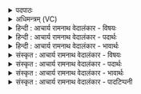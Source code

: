 <details><summary>पदपाठः</summary>

ना꣡भा꣢꣯। ना꣡भि꣢꣯म्। नः꣣। आ꣢। द꣣दे। च꣡क्षु꣢꣯षा। सू꣡र्य꣢꣯म्। दृ꣡शे꣢। क꣣वेः꣢। अ꣡प꣢꣯त्यम्। आ। दु꣣हे। ११२६।
</details>

<details><summary>अधिमन्त्रम् (VC)</summary>

- पवमानः सोमः
- असितः काश्यपो देवलो वा
- गायत्री
- षड्जः
</details>

<details><summary>हिन्दी : आचार्य रामनाथ वेदालंकार - विषयः</summary>

अगले मन्त्र में गुरु के बताये मार्ग द्वारा परमात्मा के साक्षात्कार का वर्णन है।
</details>

<details><summary>हिन्दी : आचार्य रामनाथ वेदालंकार - पदार्थः</summary>

पदार्थान्वयभाषाः -  मैं गुरु द्वारा निर्दिष्ट उपाय से(नाभा)केन्द्रभूत अन्तरात्मा में(नः)अपने(नाभिम्)केन्द्रभूत परमात्मा को(आ ददे)ग्रहण करता हूँ, (चक्षुषा)अन्दर की आँख से((सूर्यम्)सूर्यसम प्रभावान् उस परमात्मा को(दृशे)देखने के लिए समर्थ होता हूँ।(कवेः)कवि सोम परमात्मा की(अपत्यम्)सन्तान वेदकाव्य को(आ दुहे)दुहता हूँ ॥११॥
</details>

<details><summary>हिन्दी : आचार्य रामनाथ वेदालंकार - भावार्थः</summary>

भावार्थभाषाः -  आचार्य द्वारा वेद दुहने की कला को सीखकर जो वेदार्थों को दुहते हैं और वेदप्रतिपाद्य परमेश्वर की आराधना करते हैं,उनका जीवन सफल हो जाता है ॥११॥
</details>

<details><summary>संस्कृत : आचार्य रामनाथ वेदालंकार - विषयः</summary>

अथ गुरुप्रोक्तेन मार्गेण परमात्मसाक्षात्कारमाह।
</details>

<details><summary>संस्कृत : आचार्य रामनाथ वेदालंकार - पदार्थः</summary>

पदार्थान्वयभाषाः -  अहम्गुरुणा निर्दिष्टेन उपायेन(नाभा)नाभौ केन्द्रभूते अन्तरात्मनि।[सुपां सुलुक्०। अ० ७।१।३९। इति सप्तम्येकवचनस्य डादेशः।] (नः)अस्माकम्(नाभिम्)केन्द्रभूतं परमात्मानम्(आ ददे)गृह्णामि।(चक्षुषा)अन्तर्नेत्रेण(सूर्यम्)सूर्यप्रभं तं परमात्मानम्(दृशे)द्रष्टुम् प्रभवामि इति शेषः।(कवेः)काव्यकर्तुः सोमस्य परमेश्वरस्य(अपत्यम्)सन्तानं वेदकाव्यम्(आ दुहे)आ दोह्मि ॥११॥
</details>

<details><summary>संस्कृत : आचार्य रामनाथ वेदालंकार - भावार्थः</summary>

भावार्थभाषाः -  आचार्यद्वारा वेदार्थदोहनकलां शिक्षित्वा ये वेदार्थान् दुहन्ति,वेदप्रतिपाद्यं परमेश्वरं चाराध्नुवन्ति तेषां जीवनं सफलं जायते ॥११॥
</details>

<details><summary>संस्कृत : आचार्य रामनाथ वेदालंकार - पादटिप्पनी</summary>

टिप्पणी:   १.ऋ० ९।१०।८,‘चक्षु॑श्चि॒त् सूर्ये॒ सचा॑’इति द्वितीयः पादः।
</details>